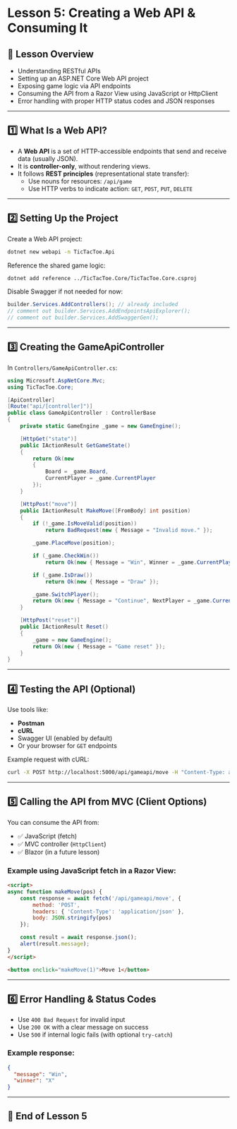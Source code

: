 # Lesson 5: Creating a Web API & Consuming It

## 📌 Lesson Overview
- Understanding RESTful APIs
- Setting up an ASP.NET Core Web API project
- Exposing game logic via API endpoints
- Consuming the API from a Razor View using JavaScript or HttpClient
- Error handling with proper HTTP status codes and JSON responses

---

## 1️⃣ What Is a Web API?

- A **Web API** is a set of HTTP-accessible endpoints that send and receive data (usually JSON).
- It is **controller-only**, without rendering views.
- It follows **REST principles** (representational state transfer):
  - Use nouns for resources: `/api/game`
  - Use HTTP verbs to indicate action: `GET`, `POST`, `PUT`, `DELETE`

---

## 2️⃣ Setting Up the Project

Create a Web API project:

```bash
dotnet new webapi -n TicTacToe.Api
```

Reference the shared game logic:

```bash
dotnet add reference ../TicTacToe.Core/TicTacToe.Core.csproj
```

Disable Swagger if not needed for now:

```csharp
builder.Services.AddControllers(); // already included
// comment out builder.Services.AddEndpointsApiExplorer();
// comment out builder.Services.AddSwaggerGen();
```

---

## 3️⃣ Creating the GameApiController

In `Controllers/GameApiController.cs`:

```csharp
using Microsoft.AspNetCore.Mvc;
using TicTacToe.Core;

[ApiController]
[Route("api/[controller]")]
public class GameApiController : ControllerBase
{
    private static GameEngine _game = new GameEngine();

    [HttpGet("state")]
    public IActionResult GetGameState()
    {
        return Ok(new
        {
            Board = _game.Board,
            CurrentPlayer = _game.CurrentPlayer
        });
    }

    [HttpPost("move")]
    public IActionResult MakeMove([FromBody] int position)
    {
        if (!_game.IsMoveValid(position))
            return BadRequest(new { Message = "Invalid move." });

        _game.PlaceMove(position);

        if (_game.CheckWin())
            return Ok(new { Message = "Win", Winner = _game.CurrentPlayer });

        if (_game.IsDraw())
            return Ok(new { Message = "Draw" });

        _game.SwitchPlayer();
        return Ok(new { Message = "Continue", NextPlayer = _game.CurrentPlayer });
    }

    [HttpPost("reset")]
    public IActionResult Reset()
    {
        _game = new GameEngine();
        return Ok(new { Message = "Game reset" });
    }
}
```

---

## 4️⃣ Testing the API (Optional)

Use tools like:
- **Postman**
- **cURL**
- Swagger UI (enabled by default)
- Or your browser for `GET` endpoints

Example request with cURL:

```bash
curl -X POST http://localhost:5000/api/gameapi/move -H "Content-Type: application/json" -d "5"
```

---

## 5️⃣ Calling the API from MVC (Client Options)

You can consume the API from:
- ✅ JavaScript (fetch)
- ✅ MVC controller (`HttpClient`)
- ✅ Blazor (in a future lesson)

### Example using JavaScript fetch in a Razor View:

```html
<script>
async function makeMove(pos) {
    const response = await fetch('/api/gameapi/move', {
        method: 'POST',
        headers: { 'Content-Type': 'application/json' },
        body: JSON.stringify(pos)
    });

    const result = await response.json();
    alert(result.message);
}
</script>

<button onclick="makeMove(1)">Move 1</button>
```

---

## 6️⃣ Error Handling & Status Codes

- Use `400 Bad Request` for invalid input
- Use `200 OK` with a clear message on success
- Use `500` if internal logic fails (with optional `try-catch`)

### Example response:

```json
{
  "message": "Win",
  "winner": "X"
}
```

---

## 🚀 End of Lesson 5
